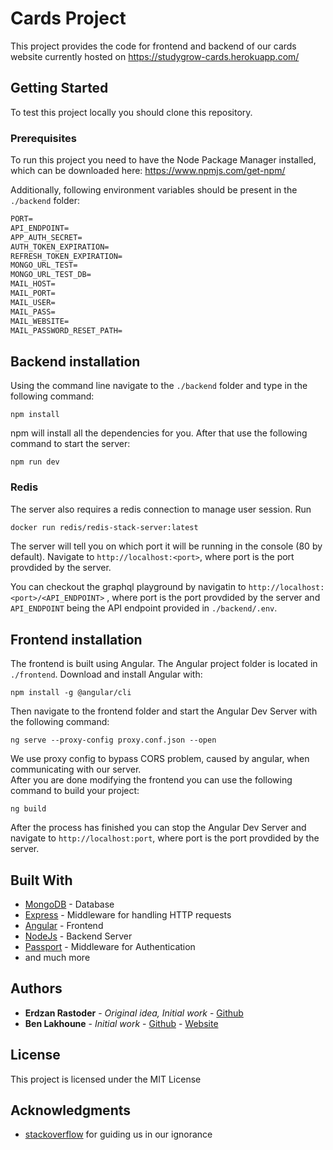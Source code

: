 # Cards Project

This project provides the code for frontend and backend of our cards website currently hosted on <https://studygrow-cards.herokuapp.com/>

## Getting Started

To test this project locally you should clone this repository.

### Prerequisites

To run this project you need to have the Node Package Manager installed, which can be downloaded here: <https://www.npmjs.com/get-npm/>

Additionally, following environment variables should be present in the `./backend` folder:  

```txt
PORT=
API_ENDPOINT=
APP_AUTH_SECRET=
AUTH_TOKEN_EXPIRATION=
REFRESH_TOKEN_EXPIRATION=
MONGO_URL_TEST=
MONGO_URL_TEST_DB=
MAIL_HOST=
MAIL_PORT=
MAIL_USER=
MAIL_PASS=
MAIL_WEBSITE=
MAIL_PASSWORD_RESET_PATH=
```

## Backend installation

Using the command line navigate to the `./backend` folder and type in the following command:

```shell
npm install
```

npm will install all the dependencies for you. After that use the following command to start the server:

```shell
npm run dev
```

### Redis
The server also requires a redis connection to manage user session. Run 
```sh
docker run redis/redis-stack-server:latest
```

The server will tell you on which port it will be running in the console (80 by default). Navigate to `http://localhost:<port>`, where port is the port provdided by the server.

You can checkout the graphql playground by navigatin to `http://localhost:<port>/<API_ENDPOINT>` , where port is the port provdided by the server and ``API_ENDPOINT`` being the API endpoint provided in `./backend/.env`.

## Frontend installation

The frontend is built using Angular. The Angular project folder is located in ``./frontend``. Download and install Angular with:

```shell
npm install -g @angular/cli
```

Then navigate to the frontend folder and start the Angular Dev Server with the following command:

```shell
ng serve --proxy-config proxy.conf.json --open
```

We use proxy config to bypass CORS problem, caused by angular, when communicating with our server.\
After you are done modifying the frontend you can use the following command to build your project:

```shell
ng build
```

After the process has finished you can stop the Angular Dev Server and navigate to `http://localhost:port`, where port is the port provdided by the server.

## Built With

- [MongoDB](https://www.mongodb.com/) - Database
- [Express](https://expressjs.com/) - Middleware for handling HTTP requests
- [Angular](https://angular.io/) - Frontend
- [NodeJs](https://nodejs.org/) - Backend Server
- [Passport](http://www.passportjs.org/) - Middleware for Authentication
- and much more

## Authors

- **Erdzan Rastoder** - _Original idea, Initial work_ - [Github](https://github.com/orgs/StudyGrow/people/erdzan12)
- **Ben Lakhoune** - _Initial work_ - [Github](https://github.com/lakhoune) - [Website](http://lakhoune.com)

## License

This project is licensed under the MIT License

## Acknowledgments

- [stackoverflow](https://stackoverflow.com/) for guiding us in our ignorance

